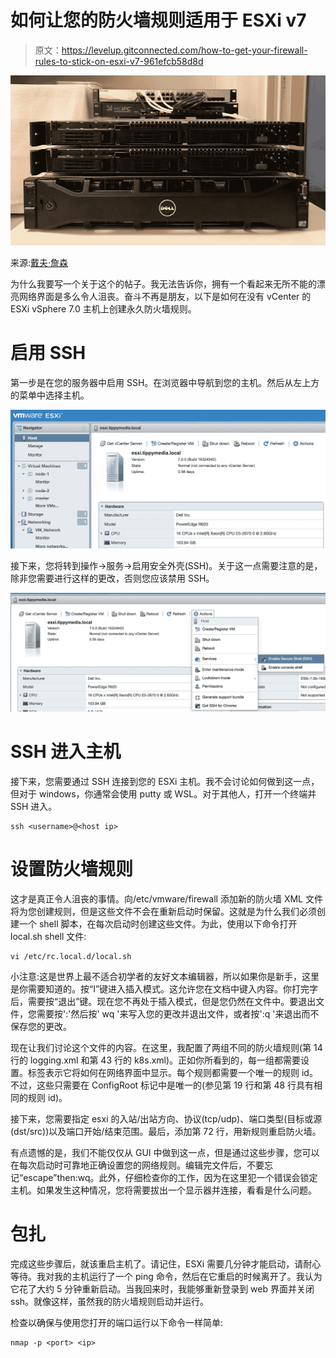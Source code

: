 # 如何让您的防火墙规则适用于 ESXi v7

> 原文：<https://levelup.gitconnected.com/how-to-get-your-firewall-rules-to-stick-on-esxi-v7-961efcb58d8d>

![](img/af2271c155f523edc94ed9464fcf6aa1.png)

来源:[戴夫·詹森](https://davejansen.com/homelab-re-organization-project-conclusions/)

为什么我要写一个关于这个的帖子。我无法告诉你，拥有一个看起来无所不能的漂亮网络界面是多么令人沮丧。奋斗不再是朋友，以下是如何在没有 vCenter 的 ESXi vSphere 7.0 主机上创建永久防火墙规则。

# 启用 SSH

第一步是在您的服务器中启用 SSH。在浏览器中导航到您的主机。然后从左上方的菜单中选择主机。

![](img/418ea0283446428e95caf73a75209915.png)

接下来，您将转到操作→服务→启用安全外壳(SSH)。关于这一点需要注意的是，除非您需要进行这样的更改，否则您应该禁用 SSH。

![](img/d93282e371c89a1bf20590e615f67f23.png)

# SSH 进入主机

接下来，您需要通过 SSH 连接到您的 ESXi 主机。我不会讨论如何做到这一点，但对于 windows，你通常会使用 putty 或 WSL。对于其他人，打开一个终端并 SSH 进入。

```
ssh <username>@<host ip>
```

# 设置防火墙规则

这才是真正令人沮丧的事情。向/etc/vmware/firewall 添加新的防火墙 XML 文件将为您创建规则，但是这些文件不会在重新启动时保留。这就是为什么我们必须创建一个 shell 脚本，在每次启动时创建这些文件。为此，使用以下命令打开 local.sh shell 文件:

```
vi /etc/rc.local.d/local.sh
```

小注意:这是世界上最不适合初学者的友好文本编辑器，所以如果你是新手，这里是你需要知道的。按“I”键进入插入模式。这允许您在文档中键入内容。你打完字后，需要按“退出”键。现在您不再处于插入模式，但是您仍然在文件中。要退出文件，您需要按':'然后按' wq '来写入您的更改并退出文件，或者按':q '来退出而不保存您的更改。

现在让我们讨论这个文件的内容。在这里，我配置了两组不同的防火墙规则(第 14 行的 logging.xml 和第 43 行的 k8s.xml)。正如你所看到的，每一组都需要设置。标签<id>表示它将如何在网络界面中显示。每个规则都需要一个唯一的规则 id。不过，这些只需要在 ConfigRoot 标记中是唯一的(参见第 19 行和第 48 行具有相同的规则 id)。</id>

接下来，您需要指定 esxi 的入站/出站方向、协议(tcp/udp)、端口类型(目标或源(dst/src))以及端口开始/结束范围。最后，添加第 72 行，用新规则重启防火墙。

有点遗憾的是，我们不能仅仅从 GUI 中做到这一点，但是通过这些步骤，您可以在每次启动时可靠地正确设置您的网络规则。编辑完文件后，不要忘记“escape”then:wq。此外，仔细检查你的工作，因为在这里犯一个错误会锁定主机。如果发生这种情况，您将需要拔出一个显示器并连接，看看是什么问题。

# 包扎

完成这些步骤后，就该重启主机了。请记住，ESXi 需要几分钟才能启动，请耐心等待。我对我的主机运行了一个 ping 命令，然后在它重启的时候离开了。我认为它花了大约 5 分钟重新启动。当我回来时，我能够重新登录到 web 界面并关闭 ssh。就像这样，虽然我的防火墙规则启动并运行。

检查以确保与使用您打开的端口运行以下命令一样简单:

```
nmap -p <port> <ip>
```